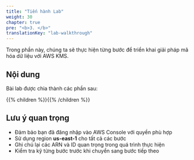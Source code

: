```yaml
---
title: "Tiến hành Lab"
weight: 30
chapter: true
pre: "<b>3. </b>"
translationKey: "lab-walkthrough"
---
```


Trong phần này, chúng ta sẽ thực hiện từng bước để triển khai giải pháp mã hóa dữ liệu với AWS KMS.

## Nội dung

Bài lab được chia thành các phần sau:

{{% children %}}{{% /children %}}

## Lưu ý quan trọng

- Đảm bảo bạn đã đăng nhập vào AWS Console với quyền phù hợp
- Sử dụng region **us-east-1** cho tất cả các bước
- Ghi chú lại các ARN và ID quan trọng trong quá trình thực hiện
- Kiểm tra kỹ từng bước trước khi chuyển sang bước tiếp theo